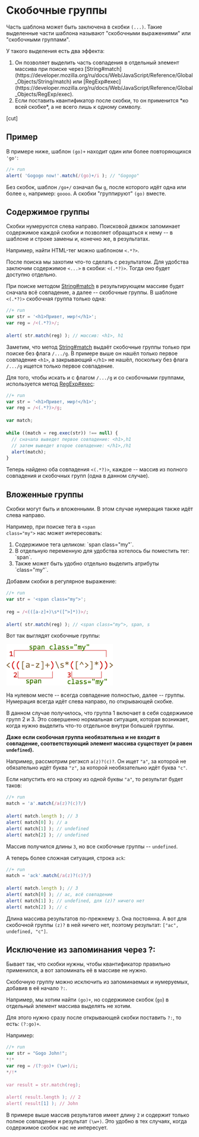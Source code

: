 # Скобочные группы

Часть шаблона может быть заключена в скобки <code class="pattern">(...)</code>. Такие выделенные части шаблона называют "скобочными выражениями" или "скобочными группами".

У такого выделения есть два эффекта:
<ol>
<li>Он позволяет выделить часть совпадения в отдельный элемент массива при поиске через [String#match](https://developer.mozilla.org/ru/docs/Web/JavaScript/Reference/Global_Objects/String/match) или [RegExp#exec](https://developer.mozilla.org/ru/docs/Web/JavaScript/Reference/Global_Objects/RegExp/exec).</li>
<li>Если поставить квантификатор после скобки, то он применится *ко всей скобке*, а не всего лишь к одному символу.</li>
</ol>

[cut]

## Пример

В примере ниже, шаблон <code class="pattern">(go)+</code> находит один или более повторяющихся <code class="pattern">'go'</code>:

```js
//+ run
alert( 'Gogogo now!'.match(/(go)+/i ); // "Gogogo"
```

Без скобок, шаблон <code class="pattern">/go+/</code> означал бы <code class="subject">g</code>, после которого идёт одна или более <code class="subject">o</code>, например: <code class="match">goooo</code>. А скобки "группируют" <code class="pattern">(go)</code> вместе.


## Содержимое группы

Скобки нумеруются слева направо. Поисковой движок запоминает содержимое каждой скобки и позволяет обращаться к нему -- в шаблоне и строке замены и, конечно же, в результатах.

Например, найти HTML-тег можно шаблоном <code class="pattern">&lt;.*?&gt;</code>. 

После поиска мы захотим что-то сделать с результатом. Для удобства заключим содержимое `<...>` в скобки: <code class="pattern">&lt;(.*?)&gt;</code>. Тогда оно будет доступно отдельно.

При поиске методом [String#match](https://developer.mozilla.org/ru/docs/Web/JavaScript/Reference/Global_Objects/String/match) в результирующем массиве будет сначала всё совпадение, а далее -- скобочные группы. В шаблоне <code class="pattern">&lt;(.*?)&gt;</code> скобочная группа только одна:

```js
//+ run
var str = '<h1>Привет, мир!</h1>';
var reg = /<(.*?)>/;

alert( str.match(reg) ); // массив: <h1>, h1
```

Заметим, что метод [String#match](https://developer.mozilla.org/ru/docs/Web/JavaScript/Reference/Global_Objects/String/match) выдаёт скобочные группы только при поиске без флага `/.../g`. В примере выше он нашёл только первое совпадение <code class="match">&lt;h1&gt;</code>, а закрывающий <code class="match">&lt;/h1&gt;</code> не нашёл, поскольку без флага `/.../g` ищется только первое совпадение.

Для того, чтобы искать и с флагом `/.../g` и со скобочными группами, используется метод [RegExp#exec](https://developer.mozilla.org/ru/docs/Web/JavaScript/Reference/Global_Objects/RegExp/exec):

```js
//+ run
var str = '<h1>Привет, мир!</h1>';
var reg = /<(.*?)>/g;

var match;

while ((match = reg.exec(str)) !== null) {
  // сначала выведет первое совпадение: <h1>,h1
  // затем выведет второе совпадение: </h1>,/h1
  alert(match);
}
```

Теперь найдено оба совпадения <code class="pattern">&lt;(.*?)&gt;</code>, каждое -- массив из полного совпадения и скобочных групп (одна в данном случае).

## Вложенные группы
Скобки могут быть и вложенными. В этом случае нумерация также идёт слева направо.

Например, при поиске тега в <code class="subject">&lt;span class="my"&gt;</code> нас может интересовать:

<ol>
<li>Содержимое тега целиком: `span class="my"`.</li>
<li>В отдельную переменную для удобства хотелось бы поместить тег: `span`.</li>
<li>Также может быть удобно отдельно выделить атрибуты `class="my"`.</li>
</ol>

Добавим скобки в регулярное выражение:

```js
//+ run
var str = '<span class="my">';

reg = /<(([a-z]+)\s*([^>]*))>/;

alert( str.match(reg) ); // <span class="my">, span, s
```

Вот так выглядят скобочные группы:

<img src="regexp-nested-groups.png">

На нулевом месте -- всегда совпадение полностью, далее -- группы. Нумерация всегда идёт слева направо, по открывающей скобке.

В данном случае получилось, что группа 1 включает в себя содержимое групп 2 и 3. Это совершенно нормальная ситуация, которая возникает, когда нужно выделить что-то отдельное внутри большей группы.

**Даже если скобочная группа необязательна и не входит в совпадение, соответствующий элемент массива существует (и равен `undefined`).**

Например, рассмотрим регэксп <code class="pattern">a(z)?(c)?</code>. Он ищет `"a"`, за которой не обязательно идёт буква `"z"`, за которой необязательно идёт буква `"c"`.

Если напустить его на строку из одной буквы `"a"`, то результат будет таков:

```js
//+ run
match = 'a'.match(/a(z)?(c)?/)

alert( match.length ); // 3
alert( match[0] ); // a
alert( match[1] ); // undefined
alert( match[2] ); // undefined
```

Массив получился длины `3`, но все скобочные группы -- `undefined`.

А теперь более сложная ситуация, строка <code class="subject">ack</code>:

```js
//+ run
match = 'ack'.match(/a(z)?(c)?/)

alert( match.length ); // 3
alert( match[0] ); // ac, всё совпадение
alert( match[1] ); // undefined, для (z)? ничего нет
alert( match[2] ); // c
```

Длина массива результатов по-прежнему `3`. Она постоянна. А вот для скобочной группы <code class="pattern">(z)?</code> в ней ничего нет, поэтому результат: `["ac", undefined, "c"]`.

## Исключение из запоминания через ?:

Бывает так, что скобки нужны, чтобы квантификатор правильно применился, а вот запоминать её в массиве не нужно. 

Скобочную группу можно исключить из запоминаемых и нумеруемых, добавив в её начало <code class="pattern">?:</code>.

Например, мы хотим найти <code class="pattern">(go)+</code>, но содержимое скобок (`go`) в отдельный элемент массива выделять не хотим. 

Для этого нужно сразу после открывающей скобки поставить `?:`, то есть: <code class="pattern">(?:go)+</code>.

Например:

```js
//+ run
var str = "Gogo John!";
*!*
var reg = /(?:go)+ (\w+)/i;
*/!*

var result = str.match(reg);

alert( result.length ); // 2
alert( result[1] ); // John
```

В примере выше массив результатов имеет длину `2` и содержит только полное совпадение и результат <code class="pattern">(\w+)</code>. Это удобно в тех случаях, когда содержимое скобок нас не интересует.
